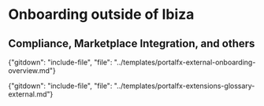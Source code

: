 # Onboarding outside of Ibiza
## Compliance, Marketplace Integration, and others

{"gitdown": "include-file", "file": "../templates/portalfx-external-onboarding-overview.md"}

{"gitdown": "include-file", "file": "../templates/portalfx-extensions-glossary-external.md"}
